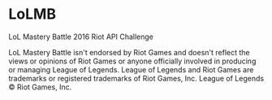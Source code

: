 # LoLMB
LoL Mastery Battle
2016 Riot API Challenge

LoL Mastery Battle isn't endorsed by Riot Games and doesn't reflect the views or opinions of Riot Games or anyone officially involved in producing or managing League of Legends. League of Legends and Riot Games are trademarks or registered trademarks of Riot Games, Inc. League of Legends © Riot Games, Inc.
